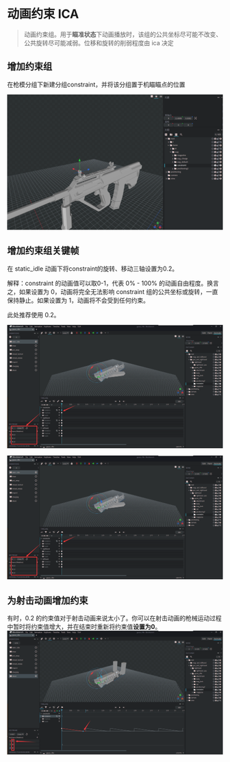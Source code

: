 # 动画约束 ICA

>动画约束组。用于**瞄准状态**下动画播放时，该组的公共坐标尽可能不改变、公共旋转尽可能减弱。位移和旋转的削弱程度由 ica 决定

## 增加约束组
在枪模分组下新建分组constraint，并将该分组置于机瞄瞄点的位置

![1.1](./1.1.png)

## 增加约束组关键帧
在 static_idle 动画下将constraint的旋转、移动三轴设置为0.2。

解释：constraint 的动画值可以取0-1，代表 0% - 100% 的动画自由程度。换言之，如果设置为 0，动画将完全无法影响 constraint 组的公共坐标或旋转，一直保持静止。如果设置为 1，动画将不会受到任何约束。

此处推荐使用 0.2。

![1.2.1](./1.2.1.png)

![1.2.1](./1.2.1.png)

## 为射击动画增加约束
有时，0.2 的约束值对于射击动画来说太小了。你可以在射击动画的枪械运动过程中暂时将约束值增大，并在结束时重新将约束值**设置为0**。
![1.3](./1.3.png)